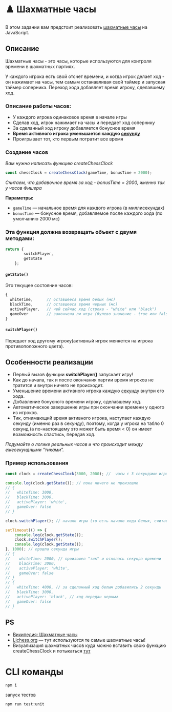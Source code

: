 # ♟️ Шахматные часы

В этом задании вам предстоит реализовать [шахматные часы](https://ru.wikipedia.org/wiki/Шахматные_часы) на JavaScript.

## Описание

Шахматные часы - это часы, которые используются для контроля времени в шахматных партиях. 

У каждого игрока есть свой отсчет времени, и когда игрок делает ход - он нажимает на часы, тем самым останавливая свой таймер и запуская таймер соперника. Переход хода добавляет время игроку, сделавшему ход.

### Описание работы часов:

- У каждого игрока одинаковое время в начале игры
- Сделав ход, игрок нажимает на часы и передает ход сопернику
- За сделанный ход игроку добавляется бонусное время
- **Время активного игрока уменьшается каждую <u>секунду</u>**
- Проигрывает тот, кто первым потратит все время

### Создание часов
*Вам нужно написать функцию createChessClock*

```javascript
const chessClock = createChessClock(gameTime, bonusTime = 2000);
```

*Считаем, что добавочное время за ход - bonusTime = 2000, именно так у часов Фишера*

**Параметры:**
- `gameTime` — начальное время для каждого игрока (в миллисекундах)
- `bonusTime` — бонусное время, добавляемое после каждого хода (по умолчанию 2000 мс)

### Эта функция должна возвращать объект с двумя методами:

```javascript
return {
        switchPlayer,
        getState
    };
```

#### `getState()`

Это текущее состояние часов:

```javascript
{
  whiteTime,      // оставшееся время белых (мс)
  blackTime,      // оставшееся время черных (мс)
  activePlayer,   // чей сейчас ход (строка - "white" или "black")
  gameOver        // закончена ли игра (булево значение - true или false)
}
```

#### `switchPlayer()`

Передает ход другому игроку(активный игрок меняется на игрока противоположного цвета).

## Особенности реализации

-  Первый вызов функции **switchPlayer()** запускает игру!
-  Как до начала, так и после окончания партии время игроков не тратится и внутри ничего не происходит.
-  Уменьшение времени активного игрока каждую <u>секунду</u> внутри его хода.
-  Добавление бонусного времени игроку, сделавшему ход.
-  Автоматическое завершение игры при окончании времени у одного из игроков.
-  Тик, отнимающий время активного игрока, наступает каждую секунду (именно раз в секунду), поэтому, когда у игрока на табло 0 секунд (а по-настоящему это может быть время < 0) он имеет возможность спастись, передав ход.

*Подумайте о логике реальных часов и что происходит между ежесекундными “тиками”.*

### Пример использования

```javascript
const clock = createChessClock(3000, 2000); //  часы с 3 секундами игры для каждого игрока и 2 секундами прибавления за ход

console.log(clock.getState()); // пока ничего не произошло
// {
//   whiteTime: 3000,
//   blackTime: 3000,
//   activePlayer: 'white',
//   gameOver: false
// }

clock.switchPlayer(); // начало игры (то есть начало хода белых, считаем, что белые всегда ходят первыми)

setTimeout(() => {
    console.log(clock.getState());
    clock.switchPlayer();
    console.log(clock.getState());
}, 1000); // прошла секунда игры
// {
//    whiteTime: 2000, // произошел "тик" и отнялась секунда времени
//    blackTime: 3000,
//    activePlayer: 'white',
//    gameOver: false
// }
// {
//   whiteTime: 4000, // за сделанный ход белым добавились 2 секунды
//   blackTime: 3000,
//   activePlayer: 'black', // ход передан черным
//   gameOver: false
// }

```

## PS

- [Википедия: Шахматные часы](https://ru.wikipedia.org/wiki/Шахматные_часы)
- [Lichess.org](https://lichess.ru) — тут используются те самые шахматные часы!
- Визуализация шахматных часов куда можно вставить свою функцию createChessClock и потыкаться [тут](https://fctfrh.csb.app/)



# CLI команды

```
npm i
```

запуск тестов
```
npm run test:unit
```
